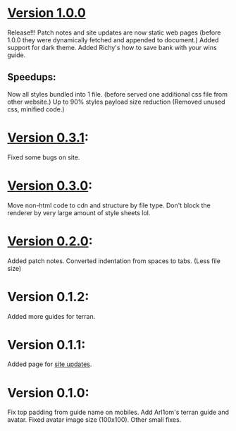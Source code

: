 # [Version 1.0.0](https://github.com/MadProbe/zerg-wars-guide)
Release!!!
Patch notes and site updates are now static web pages
(before 1.0.0 they were dynamically fetched and appended to document.)
Added support for dark theme.
Added Richy's how to save bank with your wins guide.
## Speedups:
Now all styles bundled into 1 file.
(before served one additional css file from other website.)
Up to 90% styles payload size reduction
(Removed unused css, minified code.)

# [Version 0.3.1](https://github.com/MadProbe/zerg-wars-guide/tree/0.3.1):
Fixed some bugs on site.

# [Version 0.3.0](https://github.com/MadProbe/zerg-wars-guide/commit/6162be2393cfb3001bf205ba1b3b8c24ccfd91a5):
Move non-html code to cdn and structure by file type.
Don't block the renderer by very large amount of style sheets lol.

# [Version 0.2.0](https://github.com/MadProbe/zerg-wars-guide/commit/d9b631de7fa9175adb4aced6b4b682fd6b4fcfff):
Added patch notes.
Converted indentation from spaces to tabs. (Less file size)

# Version 0.1.2:
Added more guides for terran.

# Version 0.1.1:
Added page for [site updates](https://madprobe.github.io/zerg-wars-guide/site-updates.html).

# Version 0.1.0:
Fix top padding from guide name on mobiles.
Add Arl1om's terran guide and avatar.
Fixed avatar image size (100x100).
Other small fixes.
